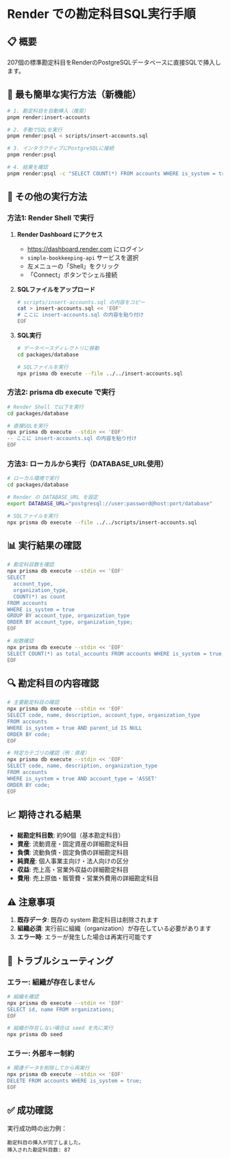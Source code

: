 # Render での勘定科目SQL実行手順

## 📋 概要

207個の標準勘定科目をRenderのPostgreSQLデータベースに直接SQLで挿入します。

## 🚀 最も簡単な実行方法（新機能）

```bash
# 1. 勘定科目を自動挿入（推奨）
pnpm render:insert-accounts

# 2. 手動でSQLを実行
pnpm render:psql < scripts/insert-accounts.sql

# 3. インタラクティブにPostgreSQLに接続
pnpm render:psql

# 4. 結果を確認
pnpm render:psql -c "SELECT COUNT(*) FROM accounts WHERE is_system = true;"
```

## 🔧 その他の実行方法

### 方法1: Render Shell で実行

1. **Render Dashboard にアクセス**
   - https://dashboard.render.com にログイン
   - `simple-bookkeeping-api` サービスを選択
   - 左メニューの「Shell」をクリック
   - 「Connect」ボタンでシェル接続

2. **SQLファイルをアップロード**

   ```bash
   # scripts/insert-accounts.sql の内容をコピー
   cat > insert-accounts.sql << 'EOF'
   # ここに insert-accounts.sql の内容を貼り付け
   EOF
   ```

3. **SQL実行**

   ```bash
   # データベースディレクトリに移動
   cd packages/database

   # SQLファイルを実行
   npx prisma db execute --file ../../insert-accounts.sql
   ```

### 方法2: prisma db execute で実行

```bash
# Render Shell で以下を実行
cd packages/database

# 直接SQLを実行
npx prisma db execute --stdin << 'EOF'
-- ここに insert-accounts.sql の内容を貼り付け
EOF
```

### 方法3: ローカルから実行（DATABASE_URL使用）

```bash
# ローカル環境で実行
cd packages/database

# Render の DATABASE_URL を設定
export DATABASE_URL="postgresql://user:password@host:port/database"

# SQLファイルを実行
npx prisma db execute --file ../../scripts/insert-accounts.sql
```

## 📊 実行結果の確認

```bash
# 勘定科目数を確認
npx prisma db execute --stdin << 'EOF'
SELECT
  account_type,
  organization_type,
  COUNT(*) as count
FROM accounts
WHERE is_system = true
GROUP BY account_type, organization_type
ORDER BY account_type, organization_type;
EOF

# 総数確認
npx prisma db execute --stdin << 'EOF'
SELECT COUNT(*) as total_accounts FROM accounts WHERE is_system = true;
EOF
```

## 🔍 勘定科目の内容確認

```bash
# 主要勘定科目の確認
npx prisma db execute --stdin << 'EOF'
SELECT code, name, description, account_type, organization_type
FROM accounts
WHERE is_system = true AND parent_id IS NULL
ORDER BY code;
EOF

# 特定カテゴリの確認（例：資産）
npx prisma db execute --stdin << 'EOF'
SELECT code, name, description, organization_type
FROM accounts
WHERE is_system = true AND account_type = 'ASSET'
ORDER BY code;
EOF
```

## 📈 期待される結果

- **総勘定科目数**: 約90個（基本勘定科目）
- **資産**: 流動資産・固定資産の詳細勘定科目
- **負債**: 流動負債・固定負債の詳細勘定科目
- **純資産**: 個人事業主向け・法人向けの区分
- **収益**: 売上高・営業外収益の詳細勘定科目
- **費用**: 売上原価・販管費・営業外費用の詳細勘定科目

## ⚠️ 注意事項

1. **既存データ**: 既存の system 勘定科目は削除されます
2. **組織必須**: 実行前に組織（organization）が存在している必要があります
3. **エラー時**: エラーが発生した場合は再実行可能です

## 🚨 トラブルシューティング

### エラー: 組織が存在しません

```bash
# 組織を確認
npx prisma db execute --stdin << 'EOF'
SELECT id, name FROM organizations;
EOF

# 組織が存在しない場合は seed を先に実行
npx prisma db seed
```

### エラー: 外部キー制約

```bash
# 関連データを削除してから再実行
npx prisma db execute --stdin << 'EOF'
DELETE FROM accounts WHERE is_system = true;
EOF
```

## ✅ 成功確認

実行成功時の出力例：

```
勘定科目の挿入が完了しました。
挿入された勘定科目数: 87
```
